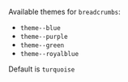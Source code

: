 Available themes for `breadcrumbs`:

- `theme--blue`
- `theme--purple`
- `theme--green`
- `theme--royalblue`

Default is `turquoise`
